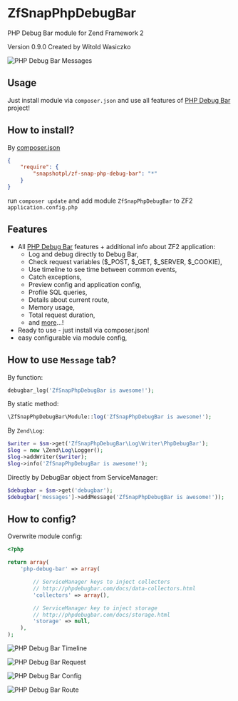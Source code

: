 ZfSnapPhpDebugBar
=================

PHP Debug Bar module for Zend Framework 2

Version 0.9.0 Created by Witold Wasiczko

![PHP Debug Bar Messages](http://www.psd2html.pl/public/ZfSnapPhpDebugBar/ZfSnapPhpDebugBar1.png)

Usage
-----
Just install module via `composer.json` and use all features of [PHP Debug Bar](http://phpdebugbar.com/) project!

How to install?
---------------
By [composer.json](https://getcomposer.org/)
```json
{
    "require": {
        "snapshotpl/zf-snap-php-debug-bar": "*"
    }
}
```

run `composer update` and add module `ZfSnapPhpDebugBar` to ZF2 `application.config.php`

Features
--------

* All [PHP Debug Bar](http://phpdebugbar.com/) features + additional info about ZF2 application:
  * Log and debug directly to Debug Bar,
  * Check request variables ($_POST, $_GET, $_SERVER, $_COOKIE),
  * Use timeline to see time between common events,
  * Catch exceptions,
  * Preview config and application config,
  * Profile SQL queries,
  * Details about current route,
  * Memory usage,
  * Total request duration,
  * and [more](http://phpdebugbar.com/)...!
* Ready to use - just install via composer.json!
* easy configurable via module config,

How to use `Message` tab?
-----------------------------

By function:

```php
debugbar_log('ZfSnapPhpDebugBar is awesome!');
```

By static method:

```php
\ZfSnapPhpDebugBar\Module::log('ZfSnapPhpDebugBar is awesome!');
```

By `Zend\Log`:

```php
$writer = $sm->get('ZfSnapPhpDebugBar\Log\Writer\PhpDebugBar');
$log = new \Zend\Log\Logger();
$log->addWriter($writer);
$log->info('ZfSnapPhpDebugBar is awesome!');
```

Directly by DebugBar object from ServiceManager:
```php
$debugbar = $sm->get('debugbar');
$debugbar['messages']->addMessage('ZfSnapPhpDebugBar is awesome!'));
```

How to config?
--------------
Overwrite module config:
```php
<?php

return array(
    'php-debug-bar' => array(

        // ServiceManager keys to inject collectors
        // http://phpdebugbar.com/docs/data-collectors.html
        'collectors' => array(),

        // ServiceManager key to inject storage
        // http://phpdebugbar.com/docs/storage.html
        'storage' => null,
    ),
);
```

![PHP Debug Bar Timeline](http://www.psd2html.pl/public/ZfSnapPhpDebugBar/ZfSnapPhpDebugBar2.png)

![PHP Debug Bar Request](http://www.psd2html.pl/public/ZfSnapPhpDebugBar/ZfSnapPhpDebugBar3.png)

![PHP Debug Bar Config](http://www.psd2html.pl/public/ZfSnapPhpDebugBar/ZfSnapPhpDebugBar4.png)

![PHP Debug Bar Route](http://www.psd2html.pl/public/ZfSnapPhpDebugBar/ZfSnapPhpDebugBar5.png)
